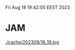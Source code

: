 Fri Aug 18 19:42:05 EEST 2023
# JAM
<a href='./cache/202308/18_19.log'>./cache/202308/18_19.log</a>
